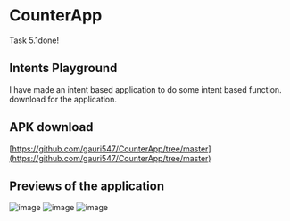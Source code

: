 # CounterApp
Task 5.1done!
## Intents Playground
I have made an intent based application to do some intent based function.
download for the application.

## APK download
[https://github.com/gauri547/CounterApp/tree/master](https://github.com/gauri547/CounterApp/tree/master)
## Previews of the application
![image](https://user-images.githubusercontent.com/81371138/116707298-2438a480-a9ec-11eb-849f-b8120a6c284a.png)
![image](https://user-images.githubusercontent.com/81371138/116707334-2f8bd000-a9ec-11eb-9302-5a0078694adc.png)
![image](https://user-images.githubusercontent.com/81371138/116707374-3b779200-a9ec-11eb-87d8-caa4fea87727.png)
